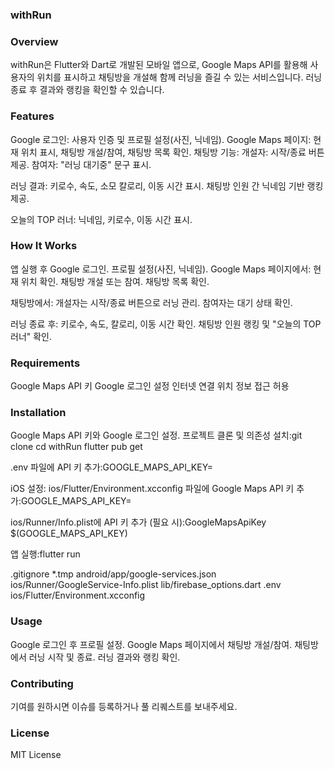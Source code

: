 ### withRun


### Overview
withRun은 Flutter와 Dart로 개발된 모바일 앱으로, Google Maps API를 활용해 사용자의 위치를 표시하고 채팅방을 개설해 함께 러닝을 즐길 수 있는 서비스입니다. 러닝 종료 후 결과와 랭킹을 확인할 수 있습니다.

### Features

Google 로그인: 사용자 인증 및 프로필 설정(사진, 닉네임).
Google Maps 페이지: 현재 위치 표시, 채팅방 개설/참여, 채팅방 목록 확인.
채팅방 기능:
개설자: 시작/종료 버튼 제공.
참여자: "러닝 대기중" 문구 표시.


러닝 결과:
키로수, 속도, 소모 칼로리, 이동 시간 표시.
채팅방 인원 간 닉네임 기반 랭킹 제공.


오늘의 TOP 러너: 닉네임, 키로수, 이동 시간 표시.

### How It Works

앱 실행 후 Google 로그인.
프로필 설정(사진, 닉네임).
Google Maps 페이지에서:
현재 위치 확인.
채팅방 개설 또는 참여.
채팅방 목록 확인.


채팅방에서:
개설자는 시작/종료 버튼으로 러닝 관리.
참여자는 대기 상태 확인.


러닝 종료 후:
키로수, 속도, 칼로리, 이동 시간 확인.
채팅방 인원 랭킹 및 "오늘의 TOP 러너" 확인.



### Requirements

Google Maps API 키
Google 로그인 설정
인터넷 연결
위치 정보 접근 허용

### Installation

Google Maps API 키와 Google 로그인 설정.
프로젝트 클론 및 의존성 설치:git clone <repository-url>
cd withRun
flutter pub get


.env 파일에 API 키 추가:GOOGLE_MAPS_API_KEY=<your-api-key>


iOS 설정:
ios/Flutter/Environment.xcconfig 파일에 Google Maps API 키 추가:GOOGLE_MAPS_API_KEY=<your-api-key>


ios/Runner/Info.plist에 API 키 추가 (필요 시):<key>GoogleMapsApiKey</key>
<string>$(GOOGLE_MAPS_API_KEY)</string>




앱 실행:flutter run



.gitignore
*.tmp
android/app/google-services.json
ios/Runner/GoogleService-Info.plist
lib/firebase_options.dart
.env
ios/Flutter/Environment.xcconfig

### Usage

Google 로그인 후 프로필 설정.
Google Maps 페이지에서 채팅방 개설/참여.
채팅방에서 러닝 시작 및 종료.
러닝 결과와 랭킹 확인.

### Contributing

기여를 원하시면 이슈를 등록하거나 풀 리퀘스트를 보내주세요.

### License
MIT License
